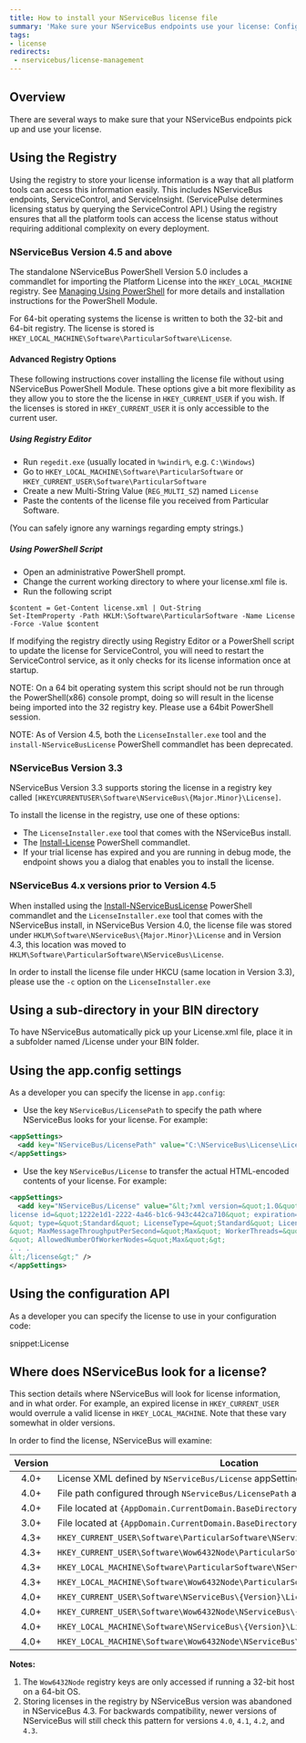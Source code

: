 ```yaml
---
title: How to install your NServiceBus license file
summary: 'Make sure your NServiceBus endpoints use your license: Configuration API, app.config, subfolder in your BIN directory, or registry.'
tags:
- license
redirects:
 - nservicebus/license-management
---
```


## Overview

There are several ways to make sure that your NServiceBus endpoints pick up and use your license.


## Using the Registry

Using the registry to store your license information is a way that all platform tools can access this information easily. This includes NServiceBus endpoints, ServiceControl, and ServiceInsight. (ServicePulse determines licensing status by querying the ServiceControl API.) Using the registry ensures that all the platform tools can access the license status without requiring additional complexity on every deployment.


### NServiceBus Version 4.5 and above

The standalone NServiceBus PowerShell Version 5.0 includes a commandlet for importing the Platform License into the `HKEY_LOCAL_MACHINE` registry. See [Managing Using PowerShell](/nservicebus/operations/management-using-powershell.md) for more details and installation instructions for the PowerShell Module.

For 64-bit operating systems the license is written to both the 32-bit and 64-bit registry. The license is stored is `HKEY_LOCAL_MACHINE\Software\ParticularSoftware\License`.


#### Advanced Registry Options

These following instructions cover installing the license file without using NServiceBus PowerShell Module. These options give a bit more flexibility as they allow you to store the the license in `HKEY_CURRENT_USER` if you wish. If the licenses is stored in `HKEY_CURRENT_USER` it is only accessible to the current user.


##### Using Registry Editor

- Run `regedit.exe` (usually located in `%windir%`, e.g. `C:\Windows`)
- Go to `HKEY_LOCAL_MACHINE\Software\ParticularSoftware` or `HKEY_CURRENT_USER\Software\ParticularSoftware`
- Create a new Multi-String Value (`REG_MULTI_SZ`) named `License`
- Paste the contents of the license file you received from Particular Software.

(You can safely ignore any warnings regarding empty strings.)


##### Using PowerShell Script

* Open an administrative PowerShell prompt.
* Change the current working directory to where your license.xml file is.
* Run the following script

```
$content = Get-Content license.xml | Out-String
Set-ItemProperty -Path HKLM:\Software\ParticularSoftware -Name License -Force -Value $content
```

If modifying the registry directly using Registry Editor or a PowerShell script to update the license for ServiceControl, you will need to restart the ServiceControl service, as it only checks for its license information once at startup.

NOTE: On a 64 bit operating system this script should not be run through the PowerShell(x86) console prompt, doing so will result in the license being imported into the 32 registry key. Please use a 64bit PowerShell session.

NOTE: As of Version 4.5, both the `LicenseInstaller.exe` tool and the `install-NServiceBusLicense` PowerShell commandlet has been deprecated.


### NServiceBus Version 3.3

NServiceBus Version 3.3 supports storing the license in a registry key called `[HKEYCURRENTUSER\Software\NServiceBus\{Major.Minor}\License]`.

To install the license in the registry, use one of these options:

 * The `LicenseInstaller.exe` tool that comes with the NServiceBus install.
 * The [Install-License](/nservicebus/operations/management-using-powershell.md) PowerShell commandlet.
 * If your trial license has expired and you are running in debug mode, the endpoint shows you a dialog that enables you to install the license.


### NServiceBus 4.x versions prior to Version 4.5

When installed using the [Install-NServiceBusLicense](/nservicebus/operations/management-using-powershell.md) PowerShell commandlet and the `LicenseInstaller.exe` tool that comes with the NServiceBus install, in NServiceBus Version 4.0, the license file was stored under `HKLM\Software\NServiceBus\{Major.Minor}\License` and in Version 4.3, this location was moved to `HKLM\Software\ParticularSoftware\NServiceBus\License`.

In order to install the license file under HKCU (same location in Version 3.3), please use the `-c` option on the `LicenseInstaller.exe`


## Using a sub-directory in your BIN directory

To have NServiceBus automatically pick up your License.xml file, place it in a subfolder named /License under your BIN folder.


## Using the app.config settings

As a developer you can specify the license in `app.config`:

-   Use the key `NServiceBus/LicensePath` to specify the path where NServiceBus looks for your license. For example:

```XML
<appSettings>
  <add key="NServiceBus/LicensePath" value="C:\NServiceBus\License\License.xml" />
</appSettings>
```
-   Use the key `NServiceBus/License` to transfer the actual HTML-encoded contents of your license. For example:

```XML
<appSettings>
  <add key="NServiceBus/License" value="&lt;?xml version=&quot;1.0&quot; encoding=&quot;utf-8&quot;?&gt;&lt;
license id=&quot;1222e1d1-2222-4a46-b1c6-943c442ca710&quot; expiration=&quot;2013-11-30T00:00:00.0000000
&quot; type=&quot;Standard&quot; LicenseType=&quot;Standard&quot; LicenseVersion=&quot;4.0
&quot; MaxMessageThroughputPerSecond=&quot;Max&quot; WorkerThreads=&quot;Max
&quot; AllowedNumberOfWorkerNodes=&quot;Max&quot;&gt;
. . .
&lt;/license&gt;" />
</appSettings>
```


## Using the configuration API

As a developer you can specify the license to use in your configuration code:

snippet:License


## Where does NServiceBus look for a license?

This section details where NServiceBus will look for license information, and in what order. For example, an expired license in `HKEY_CURRENT_USER` would overrule a valid license in `HKEY_LOCAL_MACHINE`. Note that these vary somewhat in older versions.

In order to find the license, NServiceBus will examine:

| Version | Location                                                                          | Notes |
|:-------:|-----------------------------------------------------------------------------------|:-----:|
|   4.0+  | License XML defined by `NServiceBus/License` appSetting                           |       |
|   4.0+  | File path configured through `NServiceBus/LicensePath` appSetting                 |       |
|   4.0+  | File located at `{AppDomain.CurrentDomain.BaseDirectory}\NServiceBus\License.xml` |       |
|   3.0+  | File located at `{AppDomain.CurrentDomain.BaseDirectory}\License\License.xml`     |       |
|   4.3+  | `HKEY_CURRENT_USER\Software\ParticularSoftware\NServiceBus\License`               |       |
|   4.3+  | `HKEY_CURRENT_USER\Software\Wow6432Node\ParticularSoftware\NServiceBus\License`   |   1   |
|   4.3+  | `HKEY_LOCAL_MACHINE\Software\ParticularSoftware\NServiceBus\License`              |       |
|   4.3+  | `HKEY_LOCAL_MACHINE\Software\Wow6432Node\ParticularSoftware\NServiceBus\License`  |   1   |
|   4.0+  | `HKEY_CURRENT_USER\Software\NServiceBus\{Version}\License`                        |   2   |
|   4.0+  | `HKEY_CURRENT_USER\Software\Wow6432Node\NServiceBus\{Version}\License`            |  1,2  |
|   4.0+  | `HKEY_LOCAL_MACHINE\Software\NServiceBus\{Version}\License`                       |   2   |
|   4.0+  | `HKEY_LOCAL_MACHINE\Software\Wow6432Node\NServiceBus\{Version}\License`           |  1,2  |

**Notes:**

 1. The `Wow6432Node` registry keys are only accessed if running a 32-bit host on a 64-bit OS.
 2. Storing licenses in the registry by NServiceBus version was abandoned in NServiceBus 4.3. For backwards compatibility, newer versions of NServiceBus will still check this pattern for versions `4.0`, `4.1`, `4.2`, and `4.3`.